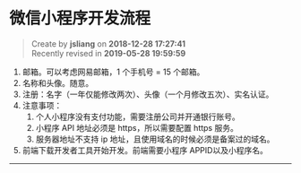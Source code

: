 微信小程序开发流程
===

> Create by **jsliang** on **2018-12-28 17:27:41**  
> Recently revised in **2019-05-28 19:59:59**

1. 邮箱。可以考虑网易邮箱，1 个手机号 = 15 个邮箱。
2. 名称和头像。随意。
3. 注册：名字（一年仅能修改两次）、头像（一个月修改五次）、实名认证。
4. 注意事项：
   1. 个人小程序没有支付功能，需要注册公司并开通银行账号。
   2. 小程序 API 地址必须是 https，所以需要配置 https 服务。
   3. 服务器地址不支持 ip 地址，且使用域名的时候必须是备案过的域名。
5. 前端下载开发者工具开始开发。前端需要小程序 APPID以及小程序名。

---



